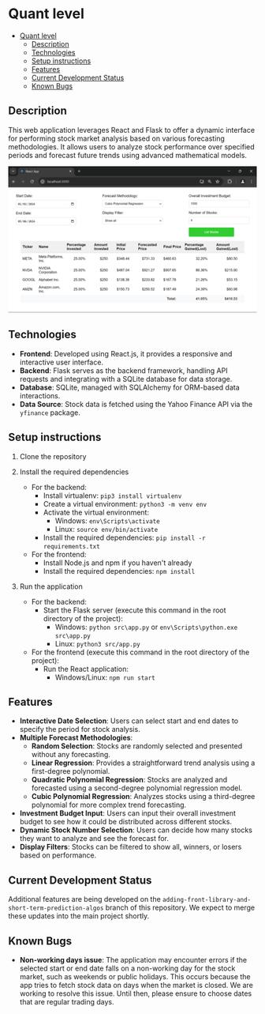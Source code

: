 # Quant level

- [Quant level](#quant-level)
  - [Description](#description)
  - [Technologies](#technologies)
  - [Setup instructions](#setup-instructions)
  - [Features](#features)
  - [Current Development Status](#current-development-status)
  - [Known Bugs](#known-bugs)

## Description

This web application leverages React and Flask to offer a dynamic interface for performing stock market analysis based on various forecasting methodologies. It allows users to analyze stock performance over specified periods and forecast future trends using advanced mathematical models.

![Quant Level App Screenshot](public/images/screenshot.png)

## Technologies

- **Frontend**: Developed using React.js, it provides a responsive and interactive user interface.
- **Backend**: Flask serves as the backend framework, handling API requests and integrating with a SQLite database for data storage.
- **Database**: SQLite, managed with SQLAlchemy for ORM-based data interactions.
- **Data Source**: Stock data is fetched using the Yahoo Finance API via the `yfinance` package.

## Setup instructions

1. Clone the repository

2. Install the required dependencies

   - For the backend:
     - Install virtualenv: `pip3 install virtualenv`
     - Create a virtual environment: `python3 -m venv env`
     - Activate the virtual environment:
       - Windows: `env\Scripts\activate`
       - Linux: `source env/bin/activate`
     - Install the required dependencies: `pip install -r requirements.txt`
   - For the frontend:
     - Install Node.js and npm if you haven't already
     - Install the required dependencies: `npm install`

3. Run the application

   - For the backend:
     - Start the Flask server (execute this command in the root directory of the project):
       - Windows: `python src\app.py` or `env\Scripts\python.exe src\app.py`
       - Linux: `python3 src/app.py`
   - For the frontend (execute this command in the root directory of the project):
     - Run the React application:
       - Windows/Linux: `npm run start`

## Features

- **Interactive Date Selection**: Users can select start and end dates to specify the period for stock analysis.
- **Multiple Forecast Methodologies**:
  - **Random Selection**: Stocks are randomly selected and presented without any forecasting.
  - **Linear Regression**: Provides a straightforward trend analysis using a first-degree polynomial.
  - **Quadratic Polynomial Regression**: Stocks are analyzed and forecasted using a second-degree polynomial regression model.
  - **Cubic Polynomial Regression**: Analyzes stocks using a third-degree polynomial for more complex trend forecasting.
- **Investment Budget Input**: Users can input their overall investment budget to see how it could be distributed across different stocks.
- **Dynamic Stock Number Selection**: Users can decide how many stocks they want to analyze and see the forecast for.
- **Display Filters**: Stocks can be filtered to show all, winners, or losers based on performance.

## Current Development Status

Additional features are being developed on the `adding-front-library-and-short-term-prediction-algos` branch of this repository. We expect to merge these updates into the main project shortly.

## Known Bugs

- **Non-working days issue**: The application may encounter errors if the selected start or end date falls on a non-working day for the stock market, such as weekends or public holidays. This occurs because the app tries to fetch stock data on days when the market is closed. We are working to resolve this issue. Until then, please ensure to choose dates that are regular trading days.
